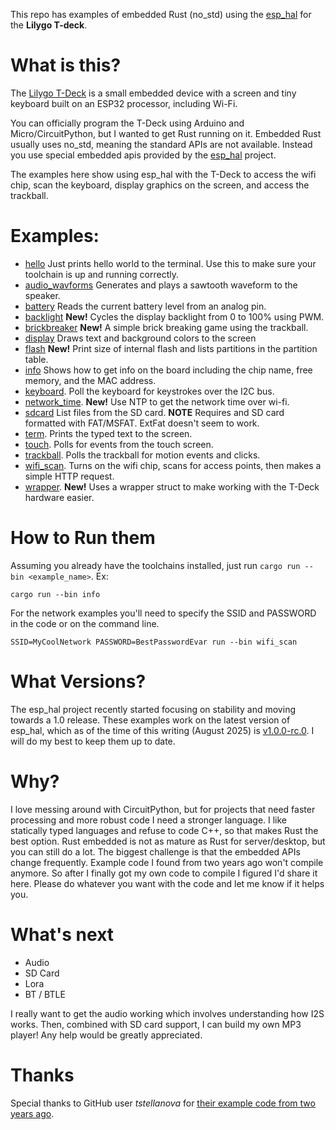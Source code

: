 This repo has examples of embedded Rust (no_std) using the [esp_hal](https://github.com/esp-rs/esp-hal) for 
the **Lilygo T-deck**.

# What is this?

The [Lilygo T-Deck](https://lilygo.cc/products/t-deck?srsltid=AfmBOopOffpUkKoRUwHZOJjJLkhJ82Lr_EBmVzEzuBQSIlQjM8_idPMr) is
a small embedded device with a screen and tiny keyboard built on an ESP32 processor, including Wi-Fi.

You can officially program the T-Deck using Arduino and Micro/CircuitPython, but I wanted to get Rust running on it. 
Embedded Rust usually uses no_std, meaning the standard APIs are not available. Instead you use special embedded apis provided
by the [esp_hal](https://github.com/esp-rs/esp-hal) project. 

The examples here show using esp_hal with the T-Deck to access the wifi chip, scan the keyboard, display graphics on
the screen, and access the trackball.

# Examples:

* [hello](src/bin/hello.rs) Just prints hello world to the terminal. Use this to make sure your toolchain is up and running correctly.
* [audio_wavforms](src/bin/audio_wavforms.rs) Generates and plays a sawtooth waveform to the speaker.
* [battery](src/bin/battery.rs) Reads the current battery level from an analog pin.
* [backlight](src/bin/backlight.rs) **New!** Cycles the display backlight from 0 to 100% using PWM.
* [brickbreaker](src/bin/brickbreaker.rs) **New!** A simple brick breaking game using the trackball.
* [display](src/bin/display.rs) Draws text and background colors to the screen
* [flash](src/bin/flash.rs) **New!** Print size of internal flash and lists partitions in the partition table.
* [info](src/bin/info.rs) Shows how to get info on the board including the chip name, free memory, and the MAC address.
* [keyboard](src/bin/keyboard.rs). Poll the keyboard for keystrokes over the I2C bus.
* [network_time](src/bin/network_time.rs). **New!** Use NTP to get the network time over wi-fi.
* [sdcard](src/bin/sdcard.rs) List files from the SD card. **NOTE** Requires and SD card formatted with FAT/MSFAT. ExtFat doesn't seem to work.
* [term](src/bin/term.rs). Prints the typed text to the screen.
* [touch](src/bin/touch.rs). Polls for events from the touch screen. 
* [trackball](src/bin/trackball.rs). Polls the trackball for motion events and clicks.
* [wifi_scan](src/bin/wifi_scan.rs). Turns on the wifi chip, scans for access points, then makes a simple HTTP request.
* [wrapper](src/bin/wrapper.rs). **New!** Uses a wrapper struct to make working with the T-Deck hardware easier.

# How to Run them

Assuming you already have the toolchains installed, just run `cargo run --bin <example_name>`. Ex:

```shell
cargo run --bin info
```

For the network examples you'll need to specify the SSID and PASSWORD in the code or on the command line.

```shell
SSID=MyCoolNetwork PASSWORD=BestPasswordEvar run --bin wifi_scan 
```

# What Versions?

The esp_hal project recently started focusing on stability and moving towards a 1.0 release.  These examples
work on the latest version of esp_hal, which as of the time of this writing (August 2025) is
[v1.0.0-rc.0](https://github.com/esp-rs/esp-hal/releases/tag/esp-hal-v1.0.0-rc.0). I will do my best
to keep them up to date.

# Why?

I love messing around with CircuitPython, but for projects that need faster processing and more robust code I need
a stronger language. I like statically typed languages and refuse to code C++, so that makes Rust
the best option. Rust embedded is not as mature as Rust for server/desktop, but you can still do a lot. The biggest
challenge is that the embedded APIs change frequently. Example code I found from two years ago won't compile anymore.
So after I finally got my own code to compile I figured I'd share it here. Please do whatever you want
with the code and let me know if it helps you.

# What's next

* Audio
* SD Card
* Lora
* BT / BTLE
 
I really want to get the audio working which involves understanding how I2S works. Then, combined
with SD card support, I can build my own MP3 player! Any help would be greatly appreciated.

# Thanks

Special thanks to GitHub user *tstellanova* for [their example code from two years ago](https://github.com/tstellanova/tweedeck).


